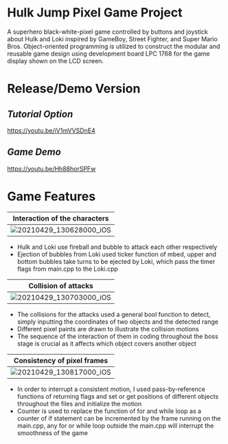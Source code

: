 # Hulk Jump Pixel Game Project
A superhero black-white-pixel game controlled by buttons and joystick about Hulk and Loki
inspired by GameBoy, Street Fighter, and Super Mario Bros. Object-oriented programming is utilized to construct the modular and reusable game design using development board LPC 1768 for the game display shown on the LCD screen.

# Release/Demo Version
## ***Tutorial Option***
https://youtu.be/iV1mVVSDnE4
## ***Game Demo***
https://youtu.be/Hh88horSPFw

# Game Features
|Interaction of the characters|
|---|
|![20210429_130628000_iOS](https://user-images.githubusercontent.com/71925079/192747160-522360d8-5e4a-484b-a2c2-807e4f0f6267.jpg) |
-	Hulk and Loki use fireball and bubble to attack each other respectively
-	Ejection of bubbles from Loki used ticker function of mbed, upper and bottom bubbles take turns to be ejected by Loki, which pass the timer flags from main.cpp to the Loki.cpp

|Collision of attacks|
|---|
|![20210429_130703000_iOS](https://user-images.githubusercontent.com/71925079/192748700-0117f526-dfd1-4d6f-9769-9ed319d64a79.jpg)|
-	The collisions for the attacks used a general bool function to detect, simply inputting the coordinates of two objects and the detected range
-	Different pixel paints are drawn to illustrate the collision motions
-	The sequence of the interaction of them in coding throughout the boss stage is crucial as it affects which object covers another object

|Consistency of pixel frames|
|---|
|![20210429_130817000_iOS](https://user-images.githubusercontent.com/71925079/192749233-32bf881d-8b28-46eb-bbff-5c0f98e2ecab.jpg)|
-	In order to interrupt a consistent motion, I used pass-by-reference functions of returning flags and set or get positions of different objects throughout the files and initialize the motion 
-	Counter is used to replace the function of for and while loop as a counter of if statement can be incremented by the frame running on the main.cpp, any for or while loop outside the main.cpp will interrupt the smoothness of the game







